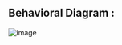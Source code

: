 ## Behavioral Diagram :
![image](https://user-images.githubusercontent.com/94299033/143388106-79d07d7c-e2aa-4ce3-81d7-a3fd210e20f3.png)



